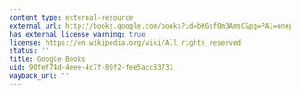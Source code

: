 ```yaml
---
content_type: external-resource
external_url: http://books.google.com/books?id=bKGsfOm3AmsC&pg=PA1=onepage
has_external_license_warning: true
license: https://en.wikipedia.org/wiki/All_rights_reserved
status: ''
title: Google Books
uid: 90fef74d-4eee-4c7f-89f2-fee5acc83731
wayback_url: ''
---
```


